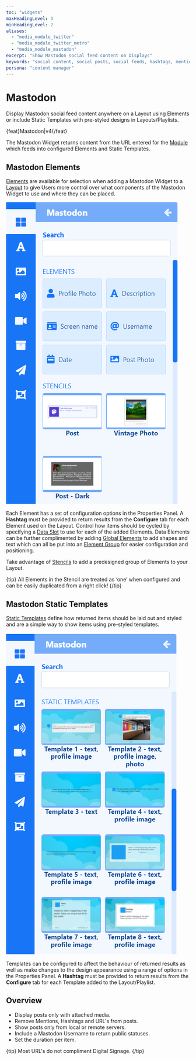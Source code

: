 ```yaml
---
toc: "widgets"
maxHeadingLevel: 3
minHeadingLevel: 2
aliases:
  - "media_module_twitter"
  - "media_module_twitter_metro"
  - "media_module_mastadon"
excerpt: "Show Mastodon social feed content on Displays"
keywords: "social content, social posts, social feeds, hashtags, mentions"
persona: "content manager"
---
```


# Mastodon

Display Mastodon social feed content anywhere on a Layout using Elements or include Static Templates with pre-styled designs in Layouts/Playlists.

{feat}Mastodon|v4{/feat}

The Mastodon Widget returns content from the URL entered for the [Module](media_modules.html) which feeds into configured Elements and Static Templates.

## Mastodon Elements

[Elements](layouts_editor#content-data-widgets-and-elements) are available for selection when adding a Mastodon Widget to a [Layout](layouts_editor.html) to give Users more control over what components of the Mastodon Widget to use and where they can be placed.

![Mastodon Elements](img/v4_media_modules_mastadon_elements.png)

Each Element has a set of configuration options in the Properties Panel. A **Hashtag** must be provided to return results from the **Configure** tab for each Element used on the Layout. Control how items should be cycled by specifying a [Data Slot](layouts_editor.html#content-data-slots) to use for each of the added Elements. Data Elements can be further complimented by adding [Global Elements](layouts_editor.html#content-global-elements) to add shapes and text which can all be put into an [Element Group](layouts_editor.html#content-grouping-elements) for easier configuration and positioning.

Take advantage of [Stencils](layouts_editor.html#content-stencils) to add a predesigned group of Elements to your Layout.

{tip}
All Elements in the Stencil are treated as ‘one’ when configured and can be easily duplicated from a right click!
{/tip}

## Mastodon Static Templates

[Static Templates](layouts_editor.html#content-static-templates) define how returned items should be laid out and styled and are a simple way to show items using pre-styled templates.

![Mastadon Templates](img/v4_media_modules_mastadon_templates.png)

Templates can be configured to affect the behaviour of returned results as well as make changes to the design appearance using a range of options in the Properties Panel. A **Hashtag** must be provided to return results from the **Configure** tab for each Template added to the Layout/Playlist.

## Overview

- Display posts only with attached media.
- Remove Mentions, Hashtags and URL's from posts.
- Show posts only from local or remote servers.
- Include a Mastodon Username to return public statuses.
- Set the duration per item.

{tip}
Most URL's do not compliment Digital Signage.
{/tip}

